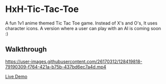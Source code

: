 # HxH-Tic-Tac-Toe
A fun 1v1 anime themed Tic Tac Toe game. Instead of X's and O's, It uses character icons. A version where a user can play with an AI is coming soon :)

## Walkthrough




https://user-images.githubusercontent.com/26170312/128419818-79190309-f764-421a-b75b-437bd6ec7a4d.mp4



[Live Demo](https://hamed-hxh-tictactoe.netlify.app/)

